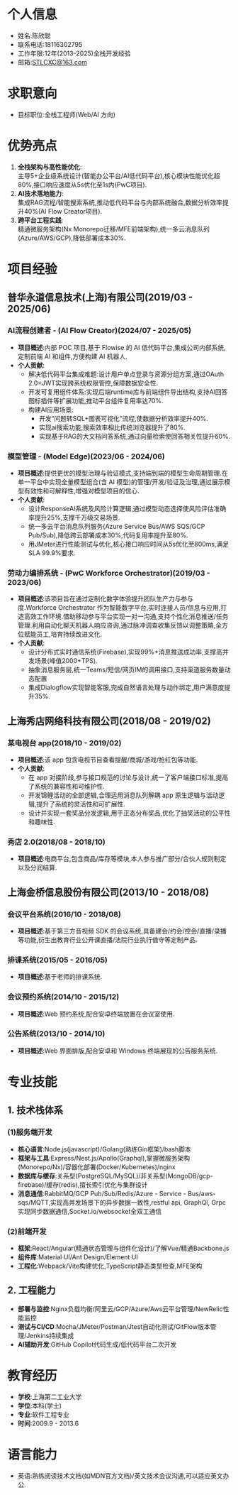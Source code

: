 # 个人信息
- 姓名:陈欣聪
- 联系电话:18116302795  
- 工作年限:12年(2013-2025)全栈开发经验 
- 邮箱:STLCXC@163.com  

# 求职意向
- 目标职位:全栈工程师(Web/AI 方向)

# 优势亮点  
1. **全栈架构与高性能优化**:  
   主导5+企业级系统设计(智能办公平台/AI低代码平台),核心模块性能优化超80%,接口响应速度从5s优化至1s内(PwC项目).
2. **AI技术落地能力**:  
   集成RAG流程/智能搜索系统,推动低代码平台与内部系统融合,数据分析效率提升40%(AI Flow Creator项目).
3. **跨平台工程实践**:  
   精通微服务架构(Nx Monorepo迁移/MFE前端架构),统一多云消息队列(Azure/AWS/GCP),降低部署成本30%.

# 项目经验

## 普华永道信息技术(上海)有限公司(2019/03 - 2025/06)
### AI流程创建者 - (AI Flow Creator)(2024/07 - 2025/05)
- **项目概述**:内部 POC 项目,基于 Flowise 的 AI 低代码平台,集成公司内部系统,定制前端 AI 和组件,方便构建 AI 机器人.
- **个人贡献**:
  - 解决低代码平台集成难题:设计用户单点登录与资源分组方案,通过OAuth 2.0+JWT实现跨系统权限管控,保障数据安全性.
  - 开发可复用组件体系:实现后端runtime库与前端组件导出结构,支持AI回答图标插件等扩展功能,推动平台组件复用率达70%. 
  - 构建AI应用场景:  
    - 开发“问题转SQL+图表可视化”流程,使数据分析效率提升40%.
    - 实现ai搜索功能,搜索效率相比传统浏览器提升了80%.
    - 实现基于RAG的大文档问答系统,通过向量检索使回答相关性提升60%.

### 模型管理 - (Model Edge)(2023/06 - 2024/06)
- **项目概述**:提供更优的模型治理与验证模式,支持端到端的模型生命周期管理.在单一平台中实现全量模型组合(含 AI 模型)的管理/开发/验证及治理,通过展示模型有效性和可解释性,增强对模型项目的信心.
- **个人贡献**:
  - 设计ResponseAI系统及风险计算逻辑,通过模型动态选择使风险评估准确率提升25%,支撑千万级交易场景. 
  - 统一多云平台消息队列服务(Azure Service Bus/AWS SQS/GCP Pub/Sub),降低跨云部署成本30%,代码复用率提升至80%.
  - 用JMeter进行性能测试与优化,核心接口响应时间从5s优化至800ms,满足SLA 99.9%要求. 

### 劳动力编排系统 - (PwC Workforce Orchestrator)(2019/03 - 2023/06)
- **项目概述**:该项目旨在通过定制化数字体验提升团队生产力与参与度.Workforce Orchestrator 作为智能数字平台,实时连接人员/信息与应用,打造高效工作环境.借助移动参与平台实现一对一沟通,支持个性化消息推送/任务管理.利用自动化聊天机器人响应咨询,通过脉冲调查收集反馈以调整策略,全方位赋能员工,培育持续改进文化.
- **个人贡献**:
  - 设计分布式实时通信系统(Firebase),实现99%+消息推送成功率,支撑高并发场景(峰值2000+TPS). 
  - 抽象消息服务层,统一Teams/短信/网页IM的调用接口,支持渠道服务数量动态配置
  - 集成Dialogflow实现智能客服,完成自然语言处理与动作绑定,用户满意度提升35%. 

## 上海秀店网络科技有限公司(2018/08 - 2019/02)
### 某电视台 app(2018/10 - 2019/02)
- **项目概述**:该 app 包含电视节目查看提醒/商城/游戏/抢红包等功能.
- **个人贡献**:
  - 在 app 对接阶段,参与接口规范的讨论与设计,统一了客户端接口标准,提高了系统的兼容性和可维护性.
  - 开发锦鲤活动的全部逻辑,合理运用消息队列解耦 app 原生逻辑与活动逻辑,提升了系统的灵活性和可扩展性.
  - 设计并实现一套奖品分发逻辑,用于正态分布奖品,优化了抽奖活动的公平性和趣味性.

### 秀店 2.0(2018/08 - 2018/10)
- **项目概述**:电商平台,包含商品/库存等模块,本人参与推广部分/合伙人规则制定以及分润结算.

## 上海金桥信息股份有限公司(2013/10 - 2018/08)
### 会议平台系统(2016/10 - 2018/08)
- **项目概述**:基于第三方音视频 SDK 的会议系统,具备建会/约会/控会/直播/录播等功能,衍生出教育行业公开课直播/法院行业执行值守等定制产品.

### 排课系统(2015/05 - 2016/05)
- **项目概述**:基于老师的排课系统.

### 会议预约系统(2014/10 - 2015/12)
- **项目概述**:Web 预约系统,配合安卓终端放置在会议室使用.

### 公告系统(2013/10 - 2014/10)
- **项目概述**:Web 界面排版,配合安卓和 Windows 终端展现的公告服务系统.

# 专业技能  
## 1. 技术栈体系  
### (1)服务端开发  
- **核心语言**:Node.js(javascript)/Golang(熟练Gin框架)/bash脚本  
- **框架与工具**:Express/Nest.js/Apollo(Graphql),掌握微服务架构(Monorepo/Nx)/容器化部署(Docker/Kubernetes)/nginx
- **数据库与缓存**:关系型(PostgreSQL/MySQL)/非关系型(MongoDB/gcp-firebase)/缓存(redis),擅长索引优化与集群设计  
- **消息通信**:RabbitMQ/GCP Pub/Sub/Redis/Azure - Service - Bus/aws-sqs/MQTT,实现高并发场景下的异步数据一致性,restful api, GraphQl, Grpc实现同步数据通信,Socket.io/websocket全双工通信

### (2)前端开发  
- **框架**:React/Angular(精通状态管理与组件化设计)/了解Vue/精通Backbone.js
- **组件库**:Material UI/Ant Design/Element UI  
- **工程化**:Webpack/Vite构建优化,TypeScript静态类型检查,MFE架构

## 2. 工程能力  
- **部署与监控**:Nginx负载均衡/阿里云/GCP/Azure/Aws云平台管理/NewRelic性能监控  
- **测试与CI/CD**:Mocha/JMeter/Postman/Jtest自动化测试/GitFlow版本管理/Jenkins持续集成  
- **AI辅助开发**:GitHub Copilot代码生成/低代码平台二次开发  

# 教育经历
- **学校**:上海第二工业大学
- **学位**:本科(学士)
- **专业**:软件工程专业
- **时间**:2009.9 - 2013.6

# 语言能力
  - 英语:熟练阅读技术文档(如MDN官方文档)/英文技术会议沟通,可以适应英文办公.
